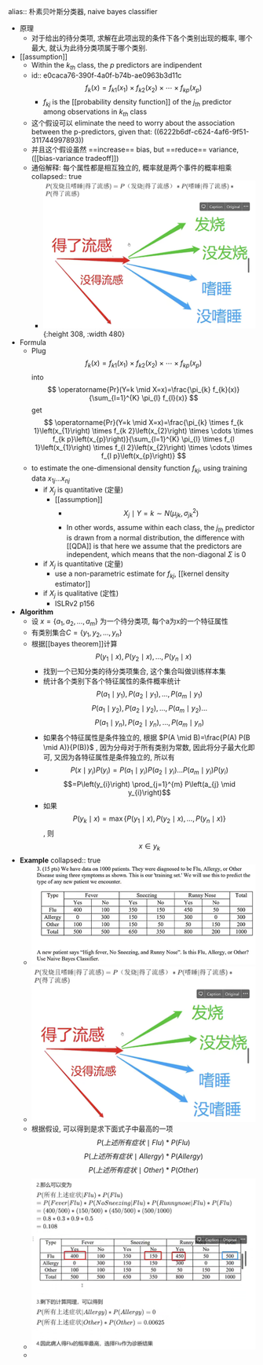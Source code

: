 alias:: 朴素贝叶斯分类器, naive bayes classifier

- 原理
	- 对于给出的待分类项, 求解在此项出现的条件下各个类别出现的概率, 哪个最大, 就认为此待分类项属于哪个类别.
- [[assumption]]
	- Within the $k_{th}$ class, the $p$ predictors are indipendent
	- id:: e0caca76-390f-4a0f-b74b-ae0963b3d11c
	  $$
	  f_{k}(x)=f_{k 1}\left(x_{1}\right) \times f_{k 2}\left(x_{2}\right) \times \cdots \times f_{k p}\left(x_{p}\right)
	  $$
		- $f_{kj}$ is the [[probability density function]] of the $j_{th}$ predictor among observations in $k_{th}$ class
	- 这个假设可以 eliminate the need to worry about the association between the p-predictors, given that: 
	  ((6222b6df-c624-4af6-9f51-311744997893))
	- 并且这个假设虽然 ==increase== bias, but ==reduce== variance, ([[bias-variance tradeoff]])
	- 通俗解释: 每个属性都是相互独立的, 概率就是两个事件的概率相乘
	  collapsed:: true
		- ![image.png](../assets/image_1646369745156_0.png){:height 308, :width 480}
- Formula
	- Plug
	  $$
	  f_{k}(x)=f_{k 1}\left(x_{1}\right) \times f_{k 2}\left(x_{2}\right) \times \cdots \times f_{k p}\left(x_{p}\right)
	  $$
	  into 
	  $$
	  \operatorname{Pr}(Y=k \mid X=x)=\frac{\pi_{k} f_{k}(x)}{\sum_{l=1}^{K} \pi_{l} f_{l}(x)}
	  $$
	  get
	  $$
	  \operatorname{Pr}(Y=k \mid X=x)=\frac{\pi_{k} \times f_{k 1}\left(x_{1}\right) \times f_{k 2}\left(x_{2}\right) \times \cdots \times f_{k p}\left(x_{p}\right)}{\sum_{l=1}^{K} \pi_{l} \times f_{l 1}\left(x_{1}\right) \times f_{l 2}\left(x_{2}\right) \times \cdots \times f_{l p}\left(x_{p}\right)}
	  $$
	- to estimate the one-dimensional density function $f_{kj}$, using training data $x_{1j}...x_{nj}$
		- if $X_j$ is quantitative (定量)
			- [[assumption]]
				- $$
				  X_{j} \mid Y=k \sim N\left(\mu_{j k}, \sigma_{j k}^{2}\right)
				  $$
				- In other words, assume within each class, the $j_{th}$ predictor is drawn from a normal distribution, the difference with [[QDA]] is that here we assume that the predictors are independent, which means that the non-diagonal $\Sigma$ is 0
		- if $X_j$ is quantitative (定量)
			- use a non-parametric estimate for $f_{kj}$, [[kernel density estimator]]
		- if $X_j$ is qualitative (定性)
			- ISLRv2 p156
- **Algorithm**
	- 设 $x=\left\{a_{1}, a_{2}, \ldots, a_{m}\right\}$ 为一个待分类项, 每个a为x的一个特征属性
	- 有类别集合$C=\left\{y_{1}, y_{2}, \ldots, y_{n}\right\}$
	- 根据[[bayes theorem]]计算$$P\left(y_{1} \mid x\right), P\left(y_{2} \mid x\right), \ldots, P\left(y_{n} \mid x\right)$$
		- 找到一个已知分类的待分类项集合, 这个集合叫做训练样本集
		- 统计各个类别下各个特征属性的条件概率统计
		  $$P\left(a_{1} \mid y_{1}\right), P\left(a_{2} \mid y_{1}\right), \ldots, P\left(a_{m} \mid y_{1}\right)$$
		  $$P\left(a_{1} \mid y_{2}\right), P\left(a_{2} \mid y_{2}\right), \ldots, P\left(a_{m} \mid y_{2}\right)\ldots$$
		  $$P\left(a_{1} \mid y_{n}\right), P\left(a_{2} \mid y_{n}\right), \ldots, P\left(a_{m} \mid y_{n}\right)$$
		- 如果各个特征属性是条件独立的, 根据 $P(A \mid B)=\frac{P(A) P(B \mid A)}{P(B)}$ , 因为分母对于所有类别为常数, 因此将分子最大化即可, 又因为各特征属性是条件独立的, 所以有
		- $$P\left(x \mid y_{i}\right) P\left(y_{i}\right)=P\left(a_{1} \mid y_{i}\right) P\left(a_{2} \mid y_{i}\right) \ldots P\left(a_{m} \mid y_{i}\right) P\left(y_{i}\right)$$
		  $$=P\left(y_{i}\right) \prod_{j=1}^{m} P\left(a_{j} \mid y_{i}\right)$$
		- 如果$$P\left(y_{k} \mid x\right)=\max \left\{P\left(y_{1} \mid x\right), P\left(y_{2} \mid x\right), \ldots, P\left(y_{n} \mid x\right)\right\}$$, 
		  则$$x \in y_{k}$$
- **Example**
  collapsed:: true
	- ![image.png](../assets/image_1646369277073_0.png)
	- ![image.png](../assets/image_1646369751289_0.png)
	- 根据假设, 可以得到是求下面式子中最高的一项
	  $$P(上述所有症状\mid Flu)*P(Flu)$$
	  $$P(上述所有症状\mid Allergy)*P(Allergy)$$
	  $$P(上述所有症状\mid Other)*P(Other)$$
	- ![image.png](../assets/image_1646369297440_0.png)
	-